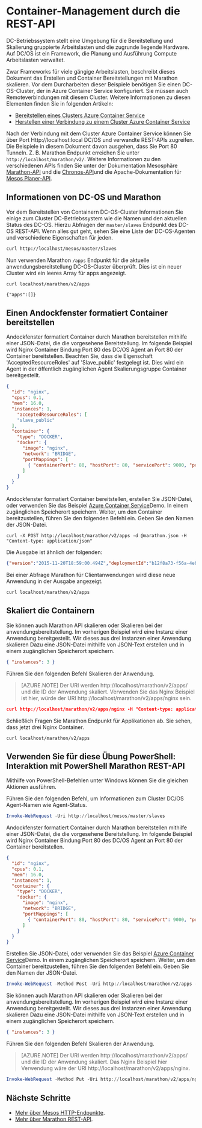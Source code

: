 <properties
   pageTitle="Azure Container Container Servicemanagement über die REST API | Microsoft Azure"
   description="Bereitstellen Sie Container mit einem Azure Container Service Mesos Cluster mithilfe Marathon REST API."
   services="container-service"
   documentationCenter=""
   authors="neilpeterson"
   manager="timlt"
   editor=""
   tags="acs, azure-container-service"
   keywords="Andockfenster Container Micro-Services Mesos, Azure"/>

<tags
   ms.service="container-service"
   ms.devlang="na"
   ms.topic="get-started-article"
   ms.tgt_pltfrm="na"
   ms.workload="na"
   ms.date="09/13/2016"
   ms.author="timlt"/>

# <a name="container-management-through-the-rest-api"></a>Container-Management durch die REST-API

DC-Betriebssystem stellt eine Umgebung für die Bereitstellung und Skalierung gruppierte Arbeitslasten und die zugrunde liegende Hardware. Auf DC/OS ist ein Framework, die Planung und Ausführung Compute Arbeitslasten verwaltet.

Zwar Frameworks für viele gängige Arbeitslasten, beschreibt dieses Dokument das Erstellen und Container Bereitstellungen mit Marathon skalieren. Vor dem Durcharbeiten dieser Beispiele benötigen Sie einen DC-OS-Cluster, der in Azure Container Service konfiguriert. Sie müssen auch Remoteverbindungen mit diesem Cluster. Weitere Informationen zu diesen Elementen finden Sie in folgenden Artikeln:

- [Bereitstellen eines Clusters Azure Container Service](container-service-deployment.md)
- [Herstellen einer Verbindung zu einem Cluster Azure Container Service](container-service-connect.md)

Nach der Verbindung mit dem Cluster Azure Container Service können Sie über Port Http://localhost:local DC/OS und verwandte REST-APIs zugreifen. Die Beispiele in diesem Dokument davon ausgehen, dass Sie Port 80 Tunneln. Z. B. Marathon Endpunkt erreichen Sie unter `http://localhost/marathon/v2/`. Weitere Informationen zu den verschiedenen APIs finden Sie unter der Dokumentation Mesosphäre [Marathon-API](https://mesosphere.github.io/marathon/docs/rest-api.html) und die [Chronos-API](https://mesos.github.io/chronos/docs/api.html)und die Apache-Dokumentation für [Mesos Planer-API](http://mesos.apache.org/documentation/latest/scheduler-http-api/).

## <a name="gather-information-from-dcos-and-marathon"></a>Informationen von DC-OS und Marathon

Vor dem Bereitstellen von Containern DC-OS-Cluster Informationen Sie einige zum Cluster DC-Betriebssystem wie die Namen und den aktuellen Status des DC-OS. Hierzu Abfragen der `master/slaves` Endpunkt des DC-OS REST-API. Wenn alles gut geht, sehen Sie eine Liste der DC-OS-Agenten und verschiedene Eigenschaften für jeden.

```bash
curl http://localhost/mesos/master/slaves
```

Nun verwenden Marathon `/apps` Endpunkt für die aktuelle anwendungsbereitstellung DC-OS-Cluster überprüft. Dies ist ein neuer Cluster wird ein leeres Array für apps angezeigt.

```
curl localhost/marathon/v2/apps

{"apps":[]}
```

## <a name="deploy-a-docker-formatted-container"></a>Einen Andockfenster formatiert Container bereitstellen

Andockfenster formatiert Container durch Marathon bereitstellen mithilfe einer JSON-Datei, die die vorgesehene Bereitstellung. Im folgende Beispiel wird Nginx Container Bindung Port 80 des DC/OS Agent an Port 80 der Container bereitstellen. Beachten Sie, dass die Eigenschaft 'AcceptedResourceRoles' auf 'Slave_public' festgelegt ist. Dies wird ein Agent in der öffentlich zugänglichen Agent Skalierungsgruppe Container bereitgestellt.

```json
{
  "id": "nginx",
  "cpus": 0.1,
  "mem": 16.0,
  "instances": 1,
    "acceptedResourceRoles": [
    "slave_public"
  ],
  "container": {
    "type": "DOCKER",
    "docker": {
      "image": "nginx",
      "network": "BRIDGE",
      "portMappings": [
        { "containerPort": 80, "hostPort": 80, "servicePort": 9000, "protocol": "tcp" }
      ]
    }
  }
}
```

Andockfenster formatiert Container bereitstellen, erstellen Sie JSON-Datei, oder verwenden Sie das Beispiel [Azure Container Service](https://raw.githubusercontent.com/rgardler/AzureDevTestDeploy/master/marathon/marathon.json)Demo. In einem zugänglichen Speicherort speichern. Weiter, um den Container bereitzustellen, führen Sie den folgenden Befehl ein. Geben Sie den Namen der JSON-Datei.

```
curl -X POST http://localhost/marathon/v2/apps -d @marathon.json -H "Content-type: application/json"
```

Die Ausgabe ist ähnlich der folgenden:

```json
{"version":"2015-11-20T18:59:00.494Z","deploymentId":"b12f8a73-f56a-4eb1-9375-4ac026d6cdec"}
```

Bei einer Abfrage Marathon für Clientanwendungen wird diese neue Anwendung in der Ausgabe angezeigt.

```
curl localhost/marathon/v2/apps
```

## <a name="scale-your-containers"></a>Skaliert die Containern

Sie können auch Marathon API skalieren oder Skalieren bei der anwendungsbereitstellung. Im vorherigen Beispiel wird eine Instanz einer Anwendung bereitgestellt. Wir dieses aus drei Instanzen einer Anwendung skalieren Dazu eine JSON-Datei mithilfe von JSON-Text erstellen und in einem zugänglichen Speicherort speichern.

```json
{ "instances": 3 }
```

Führen Sie den folgenden Befehl Skalieren der Anwendung.

>[AZURE.NOTE] Der URI werden http://localhost/marathon/v2/apps/ und die ID der Anwendung skaliert. Verwenden Sie das Nginx Beispiel ist hier, würde der URI http://localhost/marathon/v2/apps/nginx sein.

```json
curl http://localhost/marathon/v2/apps/nginx -H "Content-type: application/json" -X PUT -d @scale.json
```

Schließlich Fragen Sie Marathon Endpunkt für Applikationen ab. Sie sehen, dass jetzt drei Nginx Container.

```
curl localhost/marathon/v2/apps
```

## <a name="use-powershell-for-this-exercise-marathon-rest-api-interaction-with-powershell"></a>Verwenden Sie für diese Übung PowerShell: Interaktion mit PowerShell Marathon REST-API

Mithilfe von PowerShell-Befehlen unter Windows können Sie die gleichen Aktionen ausführen.

Führen Sie den folgenden Befehl, um Informationen zum Cluster DC/OS Agent-Namen wie Agent-Status.

```powershell
Invoke-WebRequest -Uri http://localhost/mesos/master/slaves
```

Andockfenster formatiert Container durch Marathon bereitstellen mithilfe einer JSON-Datei, die die vorgesehene Bereitstellung. Im folgende Beispiel wird Nginx Container Bindung Port 80 des DC/OS Agent an Port 80 der Container bereitstellen.

```json
{
  "id": "nginx",
  "cpus": 0.1,
  "mem": 16.0,
  "instances": 1,
  "container": {
    "type": "DOCKER",
    "docker": {
      "image": "nginx",
      "network": "BRIDGE",
      "portMappings": [
        { "containerPort": 80, "hostPort": 80, "servicePort": 9000, "protocol": "tcp" }
      ]
    }
  }
}
```

Erstellen Sie JSON-Datei, oder verwenden Sie das Beispiel [Azure Container Service](https://raw.githubusercontent.com/rgardler/AzureDevTestDeploy/master/marathon/marathon.json)Demo. In einem zugänglichen Speicherort speichern. Weiter, um den Container bereitzustellen, führen Sie den folgenden Befehl ein. Geben Sie den Namen der JSON-Datei.

```powershell
Invoke-WebRequest -Method Post -Uri http://localhost/marathon/v2/apps -ContentType application/json -InFile 'c:\marathon.json'
```

Sie können auch Marathon API skalieren oder Skalieren bei der anwendungsbereitstellung. Im vorherigen Beispiel wird eine Instanz einer Anwendung bereitgestellt. Wir dieses aus drei Instanzen einer Anwendung skalieren Dazu eine JSON-Datei mithilfe von JSON-Text erstellen und in einem zugänglichen Speicherort speichern.

```json
{ "instances": 3 }
```

Führen Sie den folgenden Befehl Skalieren der Anwendung.

> [AZURE.NOTE] Der URI werden http://localhost/marathon/v2/apps/ und die ID der Anwendung skaliert. Das Nginx Beispiel hier Verwendung wäre der URI http://localhost/marathon/v2/apps/nginx.

```powershell
Invoke-WebRequest -Method Put -Uri http://localhost/marathon/v2/apps/nginx -ContentType application/json -InFile 'c:\scale.json'
```

## <a name="next-steps"></a>Nächste Schritte

- [Mehr über Mesos HTTP-Endpunkte]( http://mesos.apache.org/documentation/latest/endpoints/).
- [Mehr über Marathon REST-API]( https://mesosphere.github.io/marathon/docs/rest-api.html).
